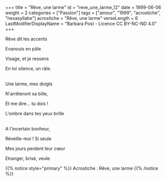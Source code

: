 +++
title = "Rêve, une larme"
id = "reve_une_larme_12"
date = 1999-06-06
weight = 2
categories = ["Passion"]
tags = ["amour", "1999", "acrostiche", "hexasyllabe"]
acrostiche = "Rêve, une larme"
verseLength = 6
LastModifierDisplayName = "Barbara Post - Licence CC BY-NC-ND 4.0"
+++

Rêve dit les accents

Evanouis en pâle

Visage, et je ressens

En toi silence, un râle.

 \
Une larme, mes doigts

N'arrêteront sa bille,

Et me dire... tu dois !

L'ombre dans tes yeux brille

 \
A l'incertain bonheur,

Réveille-moi ! Si seule

Mes jours perdent leur cœur

Etranger, brisé, veule.

{{% notice style="primary" %}}
Acrostiche : Rêve, une larme
{{% /notice %}}
